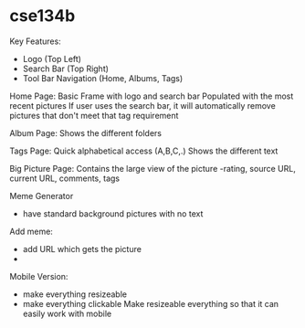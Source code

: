 cse134b
=======

Key Features:
- Logo (Top Left)
- Search Bar (Top Right)
- Tool Bar Navigation (Home, Albums, Tags)

Home Page:
Basic Frame with logo and search bar
Populated with the most recent pictures
If user uses the search bar, it will automatically remove pictures that don't meet that tag requirement

Album Page:
Shows the different folders 

Tags Page:
Quick alphabetical access (A,B,C,.)
Shows the different text 


Big Picture Page:
Contains the large view of the picture
-rating, source URL, current URL, comments, tags

Meme Generator
- have standard background pictures with no text



Add meme:
- add URL which gets the picture
- 

Mobile Version:
- make everything resizeable
- make everything clickable 
Make resizeable everything so that it can easily work with mobile



